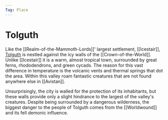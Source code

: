 ```yaml
---
Tag: Place
---
```

# Tolguth
Like the [[Realm-of-the-Mammoth-Lords]]' largest settlement, [[Icestair]], [Tolguth](https://pathfinderwiki.com/wiki/Tolguth) is nestled against the icy walls of the [[Crown-of-the-World]]. Unlike [[Icestair]] it is a warm, almost tropical town, surrounded by great ferns, rhododendrons, and green cycads. The reason for this vast difference in temperature is the volcanic vents and thermal springs that dot the area. Within this valley roam fantastic creatures that are not found anywhere else in [[Avistan]]. 

Unsurprisingly, the city is walled for the protection of its inhabitants, but these walls provide only a slight hindrance to the largest of the valley's creatures. Despite being surrounded by a dangerous wilderness, the biggest danger to the people of Tolguth comes from the [[Worldwound]] and its fell demonic influence.